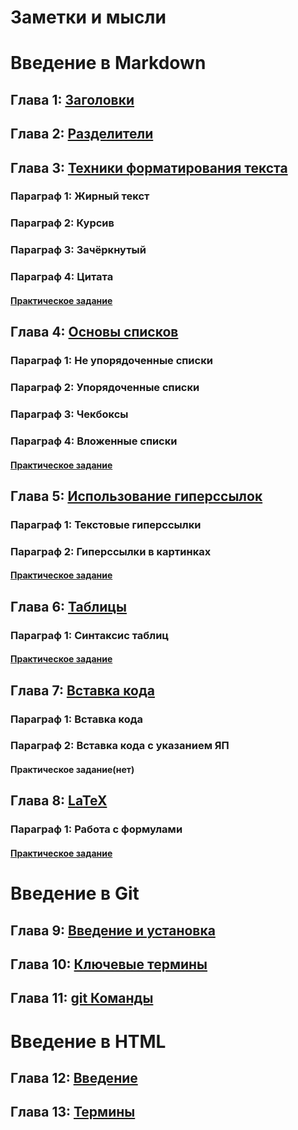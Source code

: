 # Заметки и мысли
# Введение в Markdown
## Глава 1: [Заголовки](01_name.md)
## Глава 2: [Разделители](02_separator.md)
## Глава 3: [Техники форматирования текста](04_formated_text.md)
### Параграф 1: Жирный текст
### Параграф 2: Курсив
### Параграф 3: Зачёркнутый
### Параграф 4: Цитата
#### [Практическое задание](05_practice.md)
## Глава 4: [Основы списков](06_list.md "Списки от мало до велика")
### Параграф 1: Не упорядоченные списки
### Параграф 2: Упорядоченные списки
### Параграф 3: Чекбоксы
### Параграф 4: Вложенные списки
#### [Практическое задание](06_practice.md) 
## Глава 5: [Использование гиперссылок](07_hypertext.md "Ссылки")
### Параграф 1: Текстовые гиперссылки
### Параграф 2: Гиперссылки в картинках
#### [Практическое задание](./08_practice/index.md)
## Глава 6: [Таблицы](09_table.md)
### Параграф 1: Синтаксис таблиц
#### [Практическое задание](10_practice.md) 
## Глава 7: [Вставка кода](11_code.md)
### Параграф 1: Вставка кода
### Параграф 2: Вставка кода с указанием ЯП
#### Практическое задание(нет) 
## Глава 8: [LaTeX](12_LaTeX.md)
### Параграф 1: Работа с формулами
#### [Практическое задание](13_practice.md) 
# Введение в Git
## Глава 9: [Введение и установка](./../002_git/01_start.md)
## Глава 10: [Ключевые термины](./../002_git/02_termins.md)
## Глава 11: [git Команды](./../002_git/03_gitComands.md)
# Введение в HTML
## Глава 12: [Введение](../003_html/01_introduction.md)
## Глава 13: [Термины](../003_html/02_HTMLtermins.md)
